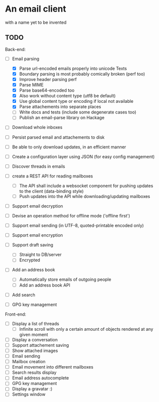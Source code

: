 # An email client
with a name yet to be invented

## TODO

Back-end:
- [ ] Email parsing
  - [x] Parse url-encoded emails properly into unicode Texts
  - [x] Boundary parsing is most probably comically broken (perf too)
  - [x] Improve header parsing perf
  - [x] Parse MIME
  - [x] Parse base64-encoded too
  - [x] Also work without content type (utf8 be default)
  - [x] Use global content type or encoding if local not available
  - [x] Parse attachements into separate places
  - [ ] Write docs and tests (include some degenerate cases too)
  - [ ] Publish an email-parse library on Hackage
- [ ] Download whole inboxes
- [ ] Persist parsed email and attachements to disk
- [ ] Be able to only download updates, in an efficient manner
- [ ] Create a configuration layer using JSON (for easy config
      management)
- [ ] Discover threads in emails
- [ ] create a REST API for reading mailboxes
  - [ ] The API shall include a websocket component for pushing updates
        to the client (data-binding style)
  - [ ] Push updates into the API while downloading/updating mailboxes
- [ ] Support email decryption
- [ ] Devise an operation method for offline mode ('offline first')
- [ ] Support email sending (in UTF-8, quoted-printable encoded only)
- [ ] Support email encryption
- [ ] Support draft saving
  - [ ] Straight to DB/server
  - [ ] Encrypted
- [ ] Add an address book
  - [ ] Automatically store emails of outgoing people
  - [ ] Add an address book API
- [ ] Add search
- [ ] GPG key management


Front-end:
- [ ] Display a list of threads
  - [ ] Infinite scroll with only a certain amount of objects rendered
        at any given moment
- [ ] Display a conversation
- [ ] Support attachement saving
- [ ] Show attached images
- [ ] Email sending
- [ ] Mailbox creation
- [ ] Email movement into different mailboxes
- [ ] Search results display
- [ ] Email address autocomplete
- [ ] GPG key management
- [ ] Display a gravatar :)
- [ ] Settings window
